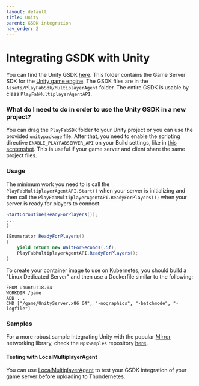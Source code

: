 ```yaml
---
layout: default
title: Unity
parent: GSDK integration
nav_order: 2
---
```


# Integrating GSDK with Unity

You can find the Unity GSDK [here](https://github.com/PlayFab/gsdk/tree/main/UnityGsdk). This folder contains the Game Server SDK for the [Unity game engine](https://unity.com/). The GSDK files are in the `Assets/PlayFabSdk/MultiplayerAgent` folder. The entire GSDK is usable by class `PlayFabMultiplayerAgentAPI`. 

### What do I need to do in order to use the Unity GSDK in a new project? 

You can drag the `PlayFabSDK` folder to your Unity project or you can use the provided `unitypackage` file. After that, you need to enable the scripting directive `ENABLE_PLAYFABSERVER_API` on your Build settings, like in [this screenshot](https://user-images.githubusercontent.com/8256138/81462605-a6d7ac80-9168-11ea-9748-110ed01095c2.png). This is useful if your game server and client share the same project files.

### Usage

The minimum work you need to is call the `PlayFabMultiplayerAgentAPI.Start()` when your server is initializing and then call the `PlayFabMultiplayerAgentAPI.ReadyForPlayers();` when your server is ready for players to connect.

```csharp
StartCoroutine(ReadyForPlayers());
...
}

IEnumerator ReadyForPlayers()
{
    yield return new WaitForSeconds(.5f);
    PlayFabMultiplayerAgentAPI.ReadyForPlayers();
}
```

To create your container image to use on Kubernetes, you should build a "Linux Dedicated Server" and then use a Dockerfile similar to the following:

```
FROM ubuntu:18.04
WORKDIR /game
ADD . .
CMD ["/game/UnityServer.x86_64", "-nographics", "-batchmode", "-logfile"]
```

### Samples

For a more robust sample integrating Unity with the popular [Mirror](https://mirror-networking.com/) networking library, check the `MpsSamples` repository [here](https://github.com/PlayFab/MpsSamples/tree/main/UnityMirror).

#### Testing with LocalMultiplayerAgent

You can use [LocalMultiplayerAgent](runlocalmultiplayeragent.md) to test your GSDK integration of your game server before uploading to Thundernetes.